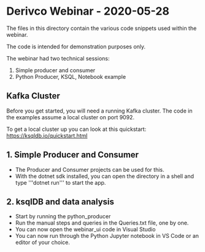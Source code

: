 # Derivco Webinar - 2020-05-28

The files in this directory contain the various code snippets used within the webinar.

The code is intended for demonstration purposes only.

The webinar had two technical sessions:
1. Simple producer and consumer
2. Python Producer, KSQL, Notebook example

## Kafka Cluster
Before you get started, you will need a running Kafka cluster.
The code in the examples assume a local cluster on port 9092.

To get a local cluster up you can look at this quickstart:
https://ksqldb.io/quickstart.html

## 1. Simple Producer and Consumer
- The Producer and Consumer projects can be used for this.
- With the dotnet sdk installed, you can open the directory in a shell and type '''dotnet run''' to start the app.

## 2. ksqlDB and data analysis
- Start by running the python_producer
- Run the manual steps and queries in the Queries.txt file, one by one.
- You can now open the webinar_ui code in Visual Studio
- You can now run through the Python Jupyter notebook in VS Code or an editor of your choice.
